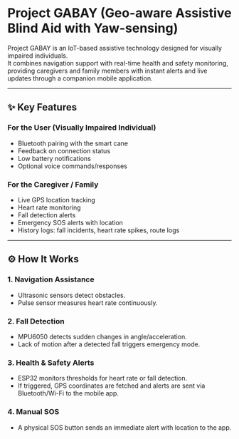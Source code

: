 # Project GABAY (Geo-aware Assistive Blind Aid with Yaw-sensing)

Project GABAY is an IoT-based assistive technology designed for visually impaired individuals.  
It combines navigation support with real-time health and safety monitoring, providing caregivers and family members with instant alerts and live updates through a companion mobile application.

---

## ✨ Key Features

### For the User (Visually Impaired Individual)
- Bluetooth pairing with the smart cane  
- Feedback on connection status  
- Low battery notifications  
- Optional voice commands/responses  

### For the Caregiver / Family
- Live GPS location tracking  
- Heart rate monitoring  
- Fall detection alerts  
- Emergency SOS alerts with location  
- History logs: fall incidents, heart rate spikes, route logs  

---

## ⚙️ How It Works

### 1. Navigation Assistance
- Ultrasonic sensors detect obstacles.  
- Pulse sensor measures heart rate continuously.  

### 2. Fall Detection
- MPU6050 detects sudden changes in angle/acceleration.  
- Lack of motion after a detected fall triggers emergency mode.  

### 3. Health & Safety Alerts
- ESP32 monitors thresholds for heart rate or fall detection.  
- If triggered, GPS coordinates are fetched and alerts are sent via Bluetooth/Wi-Fi to the mobile app.  

### 4. Manual SOS
- A physical SOS button sends an immediate alert with location to the app.  
